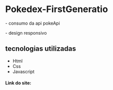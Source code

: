 <h1>Pokedex-FirstGeneratio</h1>
<p>- consumo da api pokeApi</p>
<p>- design responsivo</p>
<h2>tecnologias utilizadas</h2>
<ul>
    <li>Html</li>
    <li>Css</li>
    <li>Javascript</li>
</ul>
<h4>Link do site: <a href="https://pokedex-firstgeneration.netlify.app/"></a></h4>
